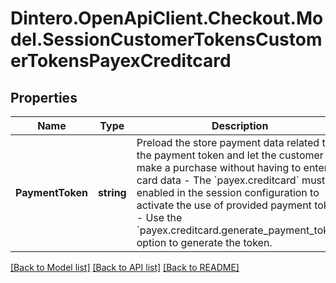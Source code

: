 # Dintero.OpenApiClient.Checkout.Model.SessionCustomerTokensCustomerTokensPayexCreditcard

## Properties

Name | Type | Description | Notes
------------ | ------------- | ------------- | -------------
**PaymentToken** | **string** | Preload the store payment data related to the payment token and let the customer make a purchase without having to enter all card data  - The &#x60;payex.creditcard&#x60; must be enabled in the session   configuration to activate the use of provided payment token - Use the &#x60;payex.creditcard.generate_payment_token&#x60; option to   generate the token.  | [optional] 

[[Back to Model list]](../README.md#documentation-for-models) [[Back to API list]](../README.md#documentation-for-api-endpoints) [[Back to README]](../README.md)

